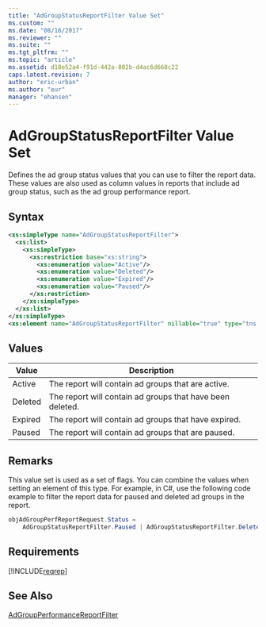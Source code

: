 ```yaml
---
title: "AdGroupStatusReportFilter Value Set"
ms.custom: ""
ms.date: "08/16/2017"
ms.reviewer: ""
ms.suite: ""
ms.tgt_pltfrm: ""
ms.topic: "article"
ms.assetid: d18e52a4-f91d-442a-802b-d4ac6d668c22
caps.latest.revision: 7
author: "eric-urban"
ms.author: "eur"
manager: "ehansen"
---
```

# AdGroupStatusReportFilter Value Set
Defines the ad group status values that you can use to filter the report data. These values are also used as column values in reports that include ad group status, such as the ad group performance report.

## Syntax

```xml
<xs:simpleType name="AdGroupStatusReportFilter">
  <xs:list>
    <xs:simpleType>
      <xs:restriction base="xs:string">
        <xs:enumeration value="Active"/>
        <xs:enumeration value="Deleted"/>
        <xs:enumeration value="Expired"/>
        <xs:enumeration value="Paused"/>
      </xs:restriction>
    </xs:simpleType>
  </xs:list>
</xs:simpleType>
<xs:element name="AdGroupStatusReportFilter" nillable="true" type="tns:AdGroupStatusReportFilter"/>
```

## Values

|Value|Description|
|---------|---------------|
|Active|The report will contain ad groups that are active.|
|Deleted|The report will contain ad groups that have been deleted.|
|Expired|The report will contain ad groups that have expired.|
|Paused|The report will contain ad groups that are paused.|

## Remarks
This value set is used as a set of flags. You can combine the values when setting an element of this type. For example, in C#, use the following code example to filter the report data for paused and deleted ad groups in the report.

```csharp
objAdGroupPerfReportRequest.Status = 
    AdGroupStatusReportFilter.Paused | AdGroupStatusReportFilter.Deleted;
```

## Requirements
[!INCLUDE[reqrep](../reporting-api/includes/reqrep.md)]
## See Also
[AdGroupPerformanceReportFilter](../reporting-api/adgroupperformancereportfilter-data-object.md)

